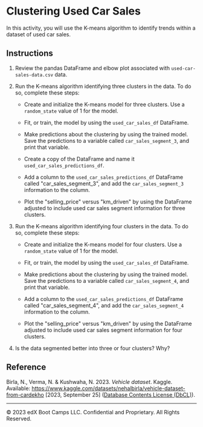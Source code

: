 # Clustering Used Car Sales

In this activity, you will use the K-means algorithm to identify trends within a dataset of used car sales.

## Instructions

1. Review the pandas DataFrame and elbow plot associated with `used-car-sales-data.csv` data.

2. Run the K-means algorithm identifying three clusters in the data. To do so, complete these steps:

   * Create and initialize the K-means model for three clusters. Use a `random_state` value of 1 for the model.

   * Fit, or train, the model by using the `used_car_sales_df` DataFrame.

   * Make predictions about the clustering by using the trained model. Save the predictions to a variable called `car_sales_segment_3`, and print that variable.

   * Create a copy of the DataFrame and name it `used_car_sales_predictions_df`.

   * Add a column to the `used_car_sales_predictions_df` DataFrame called "car_sales_segment_3", and add the `car_sales_segment_3` information to the column.

   * Plot the "selling_price" versus "km_driven" by using the DataFrame adjusted to include used car sales segment information for three clusters.

3. Run the K-means algorithm identifying four clusters in the data. To do so, complete these steps:

   * Create and initialize the K-means model for four clusters. Use a `random_state` value of 1 for the model.

   * Fit, or train, the model by using the `used_car_sales_df` DataFrame.

   * Make predictions about the clustering by using the trained model. Save the predictions to a variable called `car_sales_segment_4`, and print that variable.

   * Add a column to the `used_car_sales_predictions_df` DataFrame called "car_sales_segment_4", and add the `car_sales_segment_4` information to the column.

   * Plot the "selling_price" versus "km_driven" by using the DataFrame adjusted to include used car sales segment information for four clusters.

4. Is the data segmented better into three or four clusters? Why?

## Reference

Birla, N., Verma, N. & Kushwaha, N. 2023. *Vehicle dataset*. Kaggle. Available: https://www.kaggle.com/datasets/nehalbirla/vehicle-dataset-from-cardekho [2023, September 25] ([Database Contents License (DbCL)](https://opendatacommons.org/licenses/dbcl/1-0/)).

---

© 2023 edX Boot Camps LLC. Confidential and Proprietary. All Rights Reserved.
